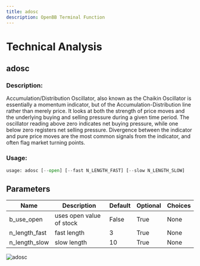 ```yaml
---
title: adosc
description: OpenBB Terminal Function
---
```


# Technical Analysis

## adosc

### Description: 

Accumulation/Distribution Oscillator, also known as the Chaikin Oscillator is essentially a momentum indicator, but of the Accumulation-Distribution line rather than merely price. It looks at both the strength of price moves and the underlying buying and selling pressure during a given time period. The oscillator reading above zero indicates net buying pressure, while one below zero registers net selling pressure. Divergence between the indicator and pure price moves are the most common signals from the indicator, and often flag market turning points.

### Usage: 
```python
usage: adosc [--open] [--fast N_LENGTH_FAST] [--slow N_LENGTH_SLOW]
```

## Parameters

| Name | Description | Default | Optional | Choices |
| ---- | ----------- | ------- | -------- | ------- |
| b_use_open | uses open value of stock | False | True | None |
| n_length_fast | fast length | 3 | True | None |
| n_length_slow | slow length | 10 | True | None |


![adosc](https://user-images.githubusercontent.com/46355364/154309482-31c027ab-e80f-4145-9c63-392a74cf69c7.png)

